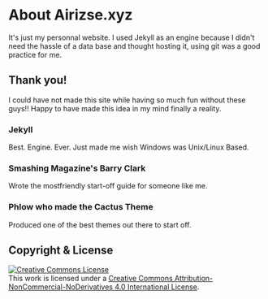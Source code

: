 # About Airizse.xyz
It's just my personnal website.
I used Jekyll as an engine because I didn't need the hassle of a data base and thought hosting it, using git was a good practice for me. 

## Thank you!
I could have not made this site while having so much fun without these guys!!
Happy to have made this idea in my mind finally a reality.
### Jekyll
Best. Engine. Ever. Just made me wish Windows was Unix/Linux Based.

### Smashing Magazine's Barry Clark
Wrote the mostfriendly start-off guide for someone like me.

### Phlow who made the Cactus Theme
Produced one of the best themes out there to start off.

## Copyright & License
<a rel="license" href="http://creativecommons.org/licenses/by-nc-nd/4.0/" style ="text-align: center"><img alt="Creative Commons License" style="border-width:0" src="https://i.creativecommons.org/l/by-nc-nd/4.0/88x31.png" /></a><br />This work is licensed under a <a rel="license" href="http://creativecommons.org/licenses/by-nc-nd/4.0/">Creative Commons Attribution-NonCommercial-NoDerivatives 4.0 International License</a>.